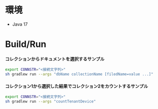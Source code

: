 # 環境
- Java 17

# Build/Run
#### コレクションからドキュメントを選択するサンプル
```sh
export CONNSTR="<接続文字列>"
sh gradlew run --args "dbName collectionName [filedName=value ...]"
```

#### コレクション1から選択した結果でコレクション2をカウントするサンプル
```sh
export CONNSTR="<接続文字列>"
sh gradlew run --args "countTenantDevice"
```



